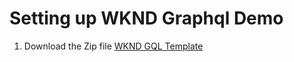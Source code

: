 # Setting up WKND Graphql Demo

1. Download the Zip file [WKND GQL Template](/wknd-gql-template-0.0.7.zip)

